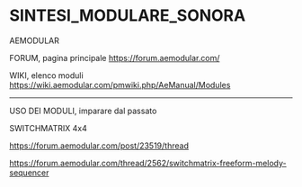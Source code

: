 # SINTESI_MODULARE_SONORA

AEMODULAR

FORUM, pagina principale https://forum.aemodular.com/

WIKI, elenco moduli https://wiki.aemodular.com/pmwiki.php/AeManual/Modules

***

USO DEI MODULI, imparare dal passato

SWITCHMATRIX 4x4

https://forum.aemodular.com/post/23519/thread

https://forum.aemodular.com/thread/2562/switchmatrix-freeform-melody-sequencer
